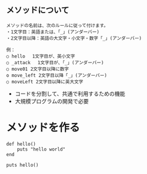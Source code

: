 ## メソッドについて

```
メソッドの名前は、次のルールに従って付けます。
・1文字目：英語または、「_」(アンダーバー)
・2文字目以降：英語の大文字・小文字・数字「_」(アンダーバー)

例：
○ hello　 1文字目が、英小文字
○ _attack　 1文字目が、「_」(アンダーバー)
○ move01 2文字目以降に数字
o move_left 2文字目以降「_」(アンダーバー)
○ moveLeft 2文字目以降に英大文字
```
- コードを分割して、共通で利用するための機能
- 大規模プログラムの開発で必要

# メソッドを作る
```
def hello()
    puts "hello world"
end

puts hello()
```
